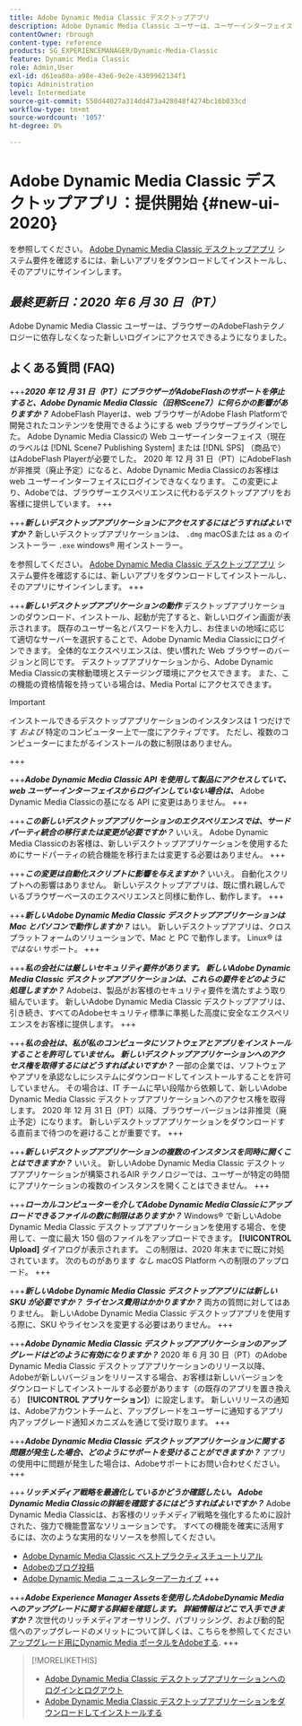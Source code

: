 ```yaml
---
title: Adobe Dynamic Media Classic デスクトップアプリ
description: Adobe Dynamic Media Classic ユーザーは、ユーザーインターフェイスを完全に更新できます。
contentOwner: rbrough
content-type: reference
products: SG_EXPERIENCEMANAGER/Dynamic-Media-Classic
feature: Dynamic Media Classic
role: Admin,User
exl-id: d61ea80a-a98e-43e6-9e2e-4389962134f1
topic: Administration
level: Intermediate
source-git-commit: 550d44027a314dd473a428048f4274bc16b033cd
workflow-type: tm+mt
source-wordcount: '1057'
ht-degree: 0%

---
```


# Adobe Dynamic Media Classic デスクトップアプリ：提供開始 {#new-ui-2020}

を参照してください。 [Adobe Dynamic Media Classic デスクトップアプリ](/help/using/dynamic-media-classic-desktop-app.md) システム要件を確認するには、新しいアプリをダウンロードしてインストールし、そのアプリにサインインします。

## _最終更新日：2020 年 6 月 30 日（PT）_

Adobe Dynamic Media Classic ユーザーは、ブラウザーのAdobeFlashテクノロジーに依存しなくなった新しいログインにアクセスできるようになりました。

## よくある質問 (FAQ)

+++**_2020 年 12 月 31 日（PT）にブラウザーがAdobeFlashのサポートを停止すると、Adobe Dynamic Media Classic（旧称Scene7）に何らかの影響がありますか？_**
AdobeFlash Playerは、web ブラウザーがAdobe Flash Platformで開発されたコンテンツを使用できるようにする web ブラウザープラグインでした。 Adobe Dynamic Media Classicの Web ユーザーインターフェイス（現在のラベルは [!DNL Scene7 Publishing System] または [!DNL SPS] （商品で）はAdobeFlash Playerが必要でした。 2020 年 12 月 31 日（PT）にAdobeFlashが非推奨（廃止予定）になると、Adobe Dynamic Media Classicのお客様は web ユーザーインターフェイスにログインできなくなります。 この変更により、Adobeでは、ブラウザーエクスペリエンスに代わるデスクトップアプリをお客様に提供しています。
+++

+++**_新しいデスクトップアプリケーションにアクセスするにはどうすればよいですか？_**
新しいデスクトップアプリケーションは、 `.dmg` macOSまたは as a のインストーラー `.exe` windows® 用インストーラー。

を参照してください。 [Adobe Dynamic Media Classic デスクトップアプリ](/help/using/dynamic-media-classic-desktop-app.md) システム要件を確認するには、新しいアプリをダウンロードしてインストールし、そのアプリにサインインします。
+++

<!-- NEWSLETTER IS DEAD The download links are also available by way of the [Adobe Dynamic Media Classic newsletter subscription page.](https://www.adobe.com/subscription/dynamic-media-newsletter.html) -->

+++**_新しいデスクトップアプリケーションの動作_**
デスクトップアプリケーションのダウンロード、インストール、起動が完了すると、新しいログイン画面が表示されます。 既存のユーザー名とパスワードを入力し、お住まいの地域に応じて適切なサーバーを選択することで、Adobe Dynamic Media Classicにログインできます。 全体的なエクスペリエンスは、使い慣れた Web ブラウザーのバージョンと同じです。 デスクトップアプリケーションから、Adobe Dynamic Media Classicの実稼動環境とステージング環境にアクセスできます。 また、この機能の資格情報を持っている場合は、Media Portal にアクセスできます。

>[!IMPORTANT]
>
>インストールできるデスクトップアプリケーションのインスタンスは 1 つだけです *および* 特定のコンピューター上で一度にアクティブです。 ただし、複数のコンピューターにまたがるインストールの数に制限はありません。

+++

+++**_Adobe Dynamic Media Classic API を使用して製品にアクセスしていて、web ユーザーインターフェイスからログインしていない場合は、_**
Adobe Dynamic Media Classicの基になる API に変更はありません。
+++

+++**_この新しいデスクトップアプリケーションのエクスペリエンスでは、サードパーティ統合の移行または変更が必要ですか？_**
いいえ。 Adobe Dynamic Media Classicのお客様は、新しいデスクトップアプリケーションを使用するためにサードパーティの統合機能を移行または変更する必要はありません。
+++

+++**_この変更は自動化スクリプトに影響を与えますか？_**
いいえ。 自動化スクリプトへの影響はありません。 新しいデスクトップアプリは、既に慣れ親しんでいるブラウザーベースのエクスペリエンスと同様に動作し、動作します。
+++

+++**_新しいAdobe Dynamic Media Classic デスクトップアプリケーションは Mac とパソコンで動作しますか？_**
はい。 新しいデスクトップアプリは、クロスプラットフォームのソリューションで、Mac と PC で動作します。 Linux® は *ではない* サポート。
+++

+++**_私の会社には厳しいセキュリティ要件があります。 新しいAdobe Dynamic Media Classic デスクトップアプリケーションは、これらの要件をどのように処理しますか？_**
Adobeは、製品がお客様のセキュリティ要件を満たすよう取り組んでいます。 新しいAdobe Dynamic Media Classic デスクトップアプリは、引き続き、すべてのAdobeセキュリティ標準に準拠した高度に安全なエクスペリエンスをお客様に提供します。
+++

+++**_私の会社は、私が私のコンピュータにソフトウェアとアプリをインストールすることを許可していません。 新しいデスクトップアプリケーションへのアクセス権を取得するにはどうすればよいですか？_**
一部の企業では、ソフトウェアやアプリを承認なしにシステムにダウンロードしてインストールすることを許可していません。 その場合は、IT チームに早い段階から依頼して、新しいAdobe Dynamic Media Classic デスクトップアプリケーションへのアクセス権を取得します。 2020 年 12 月 31 日（PT）以降、ブラウザーバージョンは非推奨（廃止予定）になります。 新しいデスクトップアプリケーションをダウンロードする直前まで待つのを避けることが重要です。
+++

+++**_新しいデスクトップアプリケーションの複数のインスタンスを同時に開くことはできますか？_**
いいえ。 新しいAdobe Dynamic Media Classic デスクトップアプリケーションが構築されるAIR テクノロジーでは、ユーザーが特定の時間にアプリケーションの複数のインスタンスを開くことはできません。
+++

+++**_ローカルコンピューターを介してAdobe Dynamic Media Classicにアップロードできるファイルの数に制限はありますか？_**
Windows® で新しいAdobe Dynamic Media Classic デスクトップアプリケーションを使用する場合、を使用して、一度に最大 150 個のファイルをアップロードできます。 **[!UICONTROL Upload]** ダイアログが表示されます。 この制限は、2020 年末までに既に対処されています。 次のものがあります *なし* macOS Platform への制限のアップロード。
+++

+++**_新しいAdobe Dynamic Media Classic デスクトップアプリには新しい SKU が必要ですか？ ライセンス費用はかかりますか？_**
両方の質問に対してはありません。 新しいAdobe Dynamic Media Classic デスクトップアプリを使用する際に、SKU やライセンスを変更する必要はありません。
+++

+++**_Adobe Dynamic Media Classic デスクトップアプリケーションのアップグレードはどのように有効になりますか？_**
2020 年 6 月 30 日（PT）のAdobe Dynamic Media Classic デスクトップアプリケーションのリリース以降、Adobeが新しいバージョンをリリースする場合、お客様は新しいバージョンをダウンロードしてインストールする必要があります（の既存のアプリを置き換える） **[!UICONTROL アプリケーション]**）に設定します。 新しいリリースの通知は、Adobeアカウントチームと、アップグレードをユーザーに通知するアプリ内アップグレード通知メカニズムを通じて受け取ります。
+++

+++**_Adobe Dynamic Media Classic デスクトップアプリケーションに関する問題が発生した場合、どのようにサポートを受けることができますか？_**
アプリの使用中に問題が発生した場合は、Adobeサポートにお問い合わせください。
+++

+++**_リッチメディア戦略を最適化しているかどうか確認したい。 Adobe Dynamic Media Classicの詳細を確認するにはどうすればよいですか？_**
Adobe Dynamic Media Classicは、お客様のリッチメディア戦略を強化するために設計された、強力で機能豊富なソリューションです。 すべての機能を確実に活用するには、次のような実用的なリソースを参照してください。

* [Adobe Dynamic Media Classic ベストプラクティスチュートリアル](https://experienceleague.adobe.com/en/docs/experience-manager-learn/dynamic-media-classic-tutorial/overview)
* [Adobeのブログ投稿](https://blog.adobe.com/)<!-- (https://blog.adobe.com/tag/dynamic-media/) -->
* [Adobe Dynamic Media ニュースレターアーカイブ](https://experienceleague.adobe.com/en/docs/dynamic-media-classic/using/dynamic-media-newsletter)
+++

<!-- HIDDEN AUGUST 2, 2021 BECAUSE THE NEWSLETTER WAS DISCONTINUED Plus, [subscribe to the Dynamic Media newsletter](https://www.adobe.com/subscription/dynamic-media-newsletter.html) to stay current on the latest news, information, training opportunities, powerful features available to you such as [Smart Imaging](https://experienceleague.adobe.com/docs/experience-manager-65/assets/dynamic/imaging-faq.html), and the complementary audit program. -->

+++**_Adobe Experience Manager Assetsを使用したAdobeDynamic Mediaへのアップグレードに関する詳細を確認します。 詳細情報はどこで入手できますか？_**
次世代のリッチメディアオーサリング、パブリッシング、および動的配信へのアップグレードのメリットについて詳しくは、こちらを参照してください [アップグレード用にDynamic Media ポータルをAdobeする](/help/using/upgrade.md).
+++

>[!MORELIKETHIS]
>
>* [Adobe Dynamic Media Classic デスクトップアプリケーションへのログインとログアウト](/help/using/signing-out.md)
>* [Adobe Dynamic Media Classic デスクトップアプリケーションをダウンロードしてインストールする](/help/using/dynamic-media-classic-desktop-app.md)

<!-- SAVE: OLD LINK TO BEST PRACTICES GUIDE IN PDF https://www.adobe.com/content/dam/www/us/en/marketing/experience-manager-assets/dynamic-media/adobe-dynamic-media-classic-best-practices-guide.pdf -->